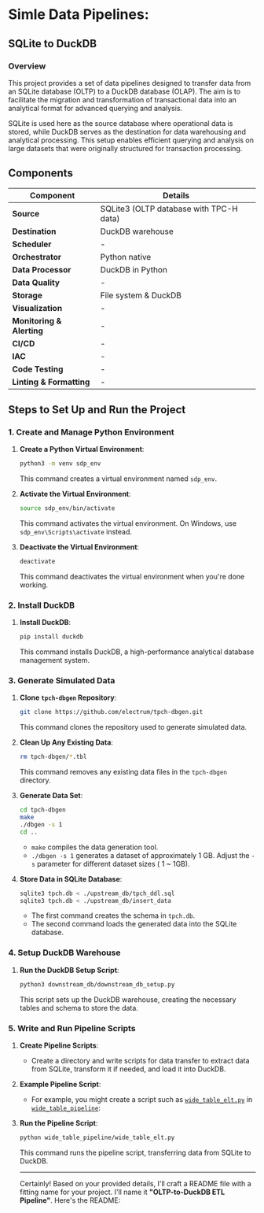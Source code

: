 # Simle Data Pipelines: 

## SQLite to DuckDB

### Overview
This project provides a set of data pipelines designed to transfer data from an SQLite database (OLTP) to a DuckDB database (OLAP). The aim is to facilitate the migration and transformation of transactional data into an analytical format for advanced querying and analysis.

SQLite is used here as the source database where operational data is stored, while DuckDB serves as the destination for data warehousing and analytical processing. This setup enables efficient querying and analysis on large datasets that were originally structured for transaction processing.



## Components

| **Component**        | **Details**                                  |
|----------------------|----------------------------------------------|
| **Source**           | SQLite3 (OLTP database with TPC-H data)      |
| **Destination**      | DuckDB warehouse                             |
| **Scheduler**        | -                                            |
| **Orchestrator**     | Python native                                |
| **Data Processor**   | DuckDB in Python                             |
| **Data Quality**     | -                                            |
| **Storage**          | File system & DuckDB                                 |
| **Visualization**    | -                                            |
| **Monitoring & Alerting** | -                                       |
| **CI/CD**            | -                                            |
| **IAC**              | -                                            |
| **Code Testing**     | -                                            |
| **Linting & Formatting** | -                                        |


## Steps to Set Up and Run the Project

### 1. Create and Manage Python Environment

1. **Create a Python Virtual Environment**:
   
   ```bash
   python3 -m venv sdp_env
   ```

   This command creates a virtual environment named `sdp_env`. 

2. **Activate the Virtual Environment**:

   ```bash
   source sdp_env/bin/activate
   ```

   This command activates the virtual environment. On Windows, use `sdp_env\Scripts\activate` instead.

3. **Deactivate the Virtual Environment**:

   ```bash
   deactivate
   ```

   This command deactivates the virtual environment when you're done working.

### 2. Install DuckDB

1. **Install DuckDB**:

   ```bash
   pip install duckdb
   ```

   This command installs DuckDB, a high-performance analytical database management system.


### 3. Generate Simulated Data

1. **Clone `tpch-dbgen` Repository**:

   ```bash
   git clone https://github.com/electrum/tpch-dbgen.git
   ```

   This command clones the repository used to generate simulated data.

2. **Clean Up Any Existing Data**:

   ```bash
   rm tpch-dbgen/*.tbl
   ```

   This command removes any existing data files in the `tpch-dbgen` directory.

3. **Generate Data Set**:

   ```bash
   cd tpch-dbgen
   make
   ./dbgen -s 1
   cd ..
   ```

   - `make` compiles the data generation tool.
   - `./dbgen -s 1` generates a dataset of approximately 1 GB. Adjust the `-s` parameter for different dataset sizes ( 1 ~ 1GB). 

4. **Store Data in SQLite Database**:

   ```bash
   sqlite3 tpch.db < ./upstream_db/tpch_ddl.sql
   sqlite3 tpch.db < ./upstream_db/insert_data
   ```

   - The first command creates the schema in `tpch.db`.
   - The second command loads the generated data into the SQLite database.

### 4. Setup DuckDB Warehouse

1. **Run the DuckDB Setup Script**:

   ```bash
   python3 downstream_db/downstream_db_setup.py
   ```

   This script sets up the DuckDB warehouse, creating the necessary tables and schema to store the data.

### 5. Write and Run Pipeline Scripts

1. **Create Pipeline Scripts**:

   - Create a directory and write scripts for data transfer to extract data from SQLite, transform it if needed, and load it into DuckDB.

2. **Example Pipeline Script**:

   - For example, you might create a script such as [`wide_table_elt.py`](wide_table_pipeline/wide_table_elt.py) in [`wide_table_pipeline`](wide_table_pipeline/):

3. **Run the Pipeline Script**:

   ```bash
   python wide_table_pipeline/wide_table_elt.py
   ```

   This command runs the pipeline script, transferring data from SQLite to DuckDB.




   ---

   Certainly! Based on your provided details, I'll craft a README file with a fitting name for your project. I'll name it **"OLTP-to-DuckDB ETL Pipeline"**. Here's the README:


